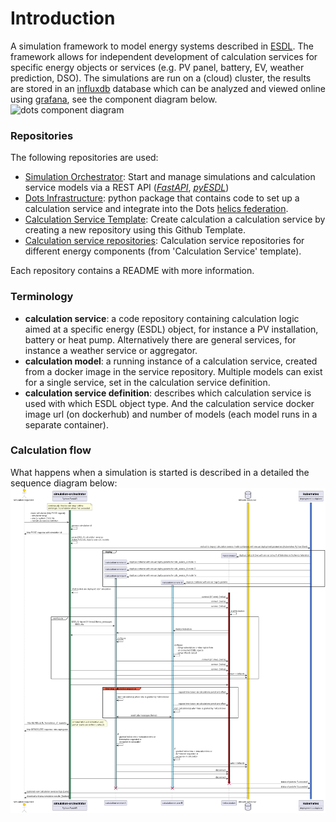 # Introduction
A simulation framework to model energy systems described in [ESDL](https://energytransition.gitbook.io/esdl/). The framework allows for independent development of calculation services for specific energy objects or services (e.g. PV panel, battery, EV, weather prediction, DSO). The simulations are run on a (cloud) cluster, the results are stored in an [influxdb](https://www.influxdata.com/) database which can be analyzed and viewed online using [grafana](https://grafana.com/), see the component diagram below.  
![dots component diagram](https://github.com/EES-TUe/dots-simulation-orchestrator/blob/main/docs/images/static/dots_go-e_component_diagram.png)

### Repositories
The following repositories are used:
- [Simulation Orchestrator](https://github.com/dots-energy/dots-simulation-orchestrator/): Start and manage simulations and calculation service models via a REST API (_[FastAPI](https://fastapi.tiangolo.com/)_, _[pyESDL](https://pypi.org/project/pyESDL/)_)
- [Dots Infrastructure](https://github.com/dots-energy/dots-infrastructure): python package that contains code to set up a calculation service and integrate into the Dots [helics federation](https://docs.helics.org/en/latest/user-guide/fundamental_topics/helics_terminology.html).
- [Calculation Service Template](https://github.com/dots-energy/Dots-calculation-service-template): Create calculation a calculation service by creating a new repository using this Github Template.
- [Calculation service repositories](https://github.com/dots-energy-services/): Calculation service repositories for different energy components (from 'Calculation Service' template). 

Each repository contains a README with more information.

### Terminology
- **calculation service**: a code repository containing calculation logic aimed at a specific energy (ESDL) object, for instance a PV installation, battery or heat pump. Alternatively there are general services, for instance a weather service or aggregator.
- **calculation model**: a running instance of a calculation service, created from a docker image in the service repository. Multiple models can exist for a single service, set in the calculation service definition.
- **calculation service definition**: describes which calculation service is used with which ESDL object type. And the calculation service docker image url (on dockerhub) and number of models (each model runs in a separate container).

### Calculation flow
What happens when a simulation is started is described in a detailed the sequence diagram below:
![dots sequence diagram](https://github.com/dots-energy/dots-simulation-orchestrator/blob/main/docs/images/static/dots_go-e_sequence_diagram.png)